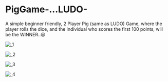# PigGame-...LUDO-

A simple beginner friendly, 2 Player Pig (same as LUDO) Game, where the player rolls the dice, and the individual who scores the first 100 points, will be the WINNER..😃 

![_1](https://github.com/kartik2318/PigGame-...LUDO-/assets/88738699/2ee4c6a9-17c2-4faa-9ea2-c336ff68b1c4)

![_2](https://github.com/kartik2318/PigGame-...LUDO-/assets/88738699/fcebbb18-98b4-488f-bfe6-dafc5e82024d)

![_3](https://github.com/kartik2318/PigGame-...LUDO-/assets/88738699/06a43d59-c095-4a8d-9890-ced4c8b46e60)

![_4](https://github.com/kartik2318/PigGame-...LUDO-/assets/88738699/7ac1ca7e-81d8-4ff3-854d-0cc9cbf4df80)
